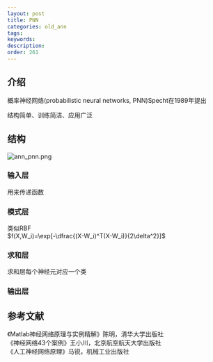 ```yaml
---
layout: post
title: PNN
categories: old_ann
tags: 
keywords:
description:
order: 261
---
```



## 介绍

概率神经网络(probabilistic neural networks, PNN)Specht在1989年提出  


结构简单、训练简洁、应用广泛


## 结构
![ann_pnn.png](/pictures_for_blog/postimg/ann_pnn.png)


### 输入层
用来传递函数  
### 模式层
类似RBF  
$f(X,W_i)=\exp[-\dfrac{(X-W_i)^T(X-W_i)}{2\delta^2}]$  
### 求和层
求和层每个神经元对应一个类
### 输出层


## 参考文献
《Matlab神经网络原理与实例精解》陈明，清华大学出版社   
《神经网络43个案例》王小川，北京航空航天大学出版社  
《人工神经网络原理》马锐，机械工业出版社  

